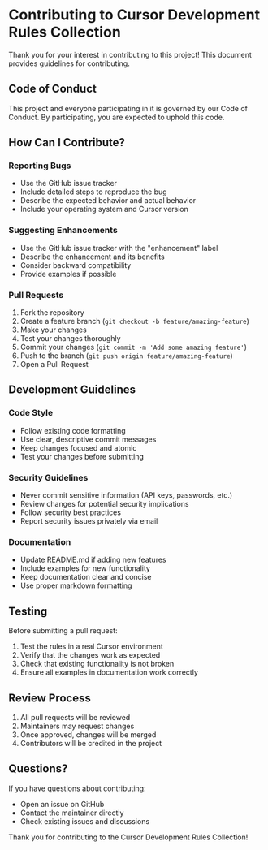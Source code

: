 # Contributing to Cursor Development Rules Collection

Thank you for your interest in contributing to this project! This document provides guidelines for contributing.

## Code of Conduct

This project and everyone participating in it is governed by our Code of Conduct. By participating, you are expected to uphold this code.

## How Can I Contribute?

### Reporting Bugs

- Use the GitHub issue tracker
- Include detailed steps to reproduce the bug
- Describe the expected behavior and actual behavior
- Include your operating system and Cursor version

### Suggesting Enhancements

- Use the GitHub issue tracker with the "enhancement" label
- Describe the enhancement and its benefits
- Consider backward compatibility
- Provide examples if possible

### Pull Requests

1. Fork the repository
2. Create a feature branch (`git checkout -b feature/amazing-feature`)
3. Make your changes
4. Test your changes thoroughly
5. Commit your changes (`git commit -m 'Add some amazing feature'`)
6. Push to the branch (`git push origin feature/amazing-feature`)
7. Open a Pull Request

## Development Guidelines

### Code Style

- Follow existing code formatting
- Use clear, descriptive commit messages
- Keep changes focused and atomic
- Test your changes before submitting

### Security Guidelines

- Never commit sensitive information (API keys, passwords, etc.)
- Review changes for potential security implications
- Follow security best practices
- Report security issues privately via email

### Documentation

- Update README.md if adding new features
- Include examples for new functionality
- Keep documentation clear and concise
- Use proper markdown formatting

## Testing

Before submitting a pull request:

1. Test the rules in a real Cursor environment
2. Verify that the changes work as expected
3. Check that existing functionality is not broken
4. Ensure all examples in documentation work correctly

## Review Process

1. All pull requests will be reviewed
2. Maintainers may request changes
3. Once approved, changes will be merged
4. Contributors will be credited in the project

## Questions?

If you have questions about contributing:

- Open an issue on GitHub
- Contact the maintainer directly
- Check existing issues and discussions

Thank you for contributing to the Cursor Development Rules Collection! 